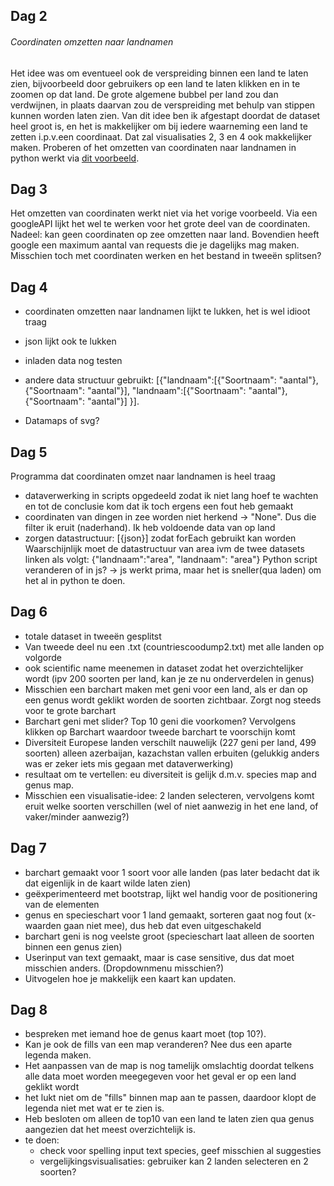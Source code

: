 ## Dag 2

###### Coordinaten omzetten naar landnamen
Het idee was om eventueel ook de verspreiding binnen een land te laten zien, bijvoorbeeld door gebruikers op een land te laten klikken en in te zoomen op dat land.
De grote algemene bubbel per land zou dan verdwijnen, in plaats daarvan zou de verspreiding met behulp van stippen kunnen worden laten zien. 
Van dit idee ben ik afgestapt doordat de dataset heel groot is, en het is makkelijker om bij iedere waarneming een land te zetten i.p.v.een coordinaat. 
Dat zal visualisaties 2, 3 en 4 ook makkelijker maken. 
Proberen of het omzetten van coordinaten naar landnamen in python werkt via [dit voorbeeld](https://github.com/che0/countries/blob/master/countries.py).

## Dag 3
Het omzetten van coordinaten werkt niet via het vorige voorbeeld. Via een googleAPI lijkt het wel te werken voor het grote deel van de coordinaten. 
Nadeel: kan geen coordinaten op zee omzetten naar land. Bovendien heeft google een maximum aantal van requests die je dagelijks mag maken. 
Misschien toch met coordinaten werken en het bestand in tweeën splitsen?

## Dag 4
- coordinaten omzetten naar landnamen lijkt te lukken, het is wel idioot traag
- json lijkt ook te lukken
- inladen data nog testen
- andere data structuur gebruikt:
[{"landnaam":[{"Soortnaam": "aantal"},
	{"Soortnaam": "aantal"}],
	"landnaam":[{"Soortnaam": "aantal"},
	{"Soortnaam": "aantal"}]
}]. 

- Datamaps of svg?

## Dag 5
Programma dat coordinaten omzet naar landnamen is heel traag
- dataverwerking in scripts opgedeeld zodat ik niet lang hoef te wachten en tot de conclusie kom dat ik toch ergens een fout heb gemaakt
- coordinaten van dingen in zee worden niet herkend -> "None". Dus die filter ik eruit (naderhand). Ik heb voldoende data van op land
- zorgen datastructuur: [{json}] zodat forEach gebruikt kan worden
Waarschijnlijk moet de datastructuur van area ivm de twee datasets linken als volgt:
{"landnaam":"area",
"landnaam": "area"} 
Python script veranderen of in js? -> js werkt prima, maar het is sneller(qua laden) om het al in python te doen. 

## Dag 6
- totale dataset in tweeën gesplitst
- Van tweede deel nu een .txt (countriescoodump2.txt) met alle landen op volgorde
- ook scientific name meenemen in dataset zodat het overzichtelijker wordt (ipv 200 soorten per land, kan je ze nu onderverdelen in genus)
- Misschien een barchart maken met geni voor een land, als er dan op een genus wordt geklikt worden de soorten zichtbaar. Zorgt nog steeds voor te grote barchart
- Barchart geni met slider? Top 10 geni die voorkomen? Vervolgens klikken op Barchart waardoor tweede barchart te voorschijn komt
- Diversiteit Europese landen verschilt nauwelijk (227 geni per land, 499 soorten) alleen azerbaijan, kazachstan vallen erbuiten (gelukkig anders was er zeker iets mis gegaan met dataverwerking)
- resultaat om te vertellen: eu diversiteit is gelijk d.m.v. species map and genus map. 
- Misschien een visualisatie-idee: 2 landen selecteren, vervolgens komt eruit welke soorten verschillen (wel of niet aanwezig in het ene land, of vaker/minder aanwezig?)

## Dag 7
- barchart gemaakt voor 1 soort voor alle landen (pas later bedacht dat ik dat eigenlijk in de kaart wilde laten zien)
- geëxperimenteerd met bootstrap, lijkt wel handig voor de positionering van de elementen
- genus en specieschart voor 1 land gemaakt, sorteren gaat nog fout (x-waarden gaan niet mee), dus heb dat even uitgeschakeld
- barchart geni is nog veelste groot (specieschart laat alleen de soorten binnen een genus zien)
- Userinput van text gemaakt, maar is case sensitive, dus dat moet misschien anders. (Dropdownmenu misschien?)
- Uitvogelen hoe je makkelijk een kaart kan updaten. 

## Dag 8
- bespreken met iemand hoe de genus kaart moet (top 10?).
- Kan je ook de fills van een map veranderen? Nee dus een aparte legenda maken. 
- Het aanpassen van de map is nog tamelijk omslachtig doordat telkens alle data moet worden meegegeven voor het geval er op een land geklikt wordt
- het lukt niet om de "fills" binnen map aan te passen, daardoor klopt de legenda niet met wat er te zien is. 
- Heb besloten om alleen de top10 van een land te laten zien qua genus aangezien dat het meest overzichtelijk is. 
- te doen: 
	- check voor spelling input text species, geef misschien al suggesties
	- vergelijkingsvisualisaties: gebruiker kan 2 landen selecteren en 2 soorten? 



